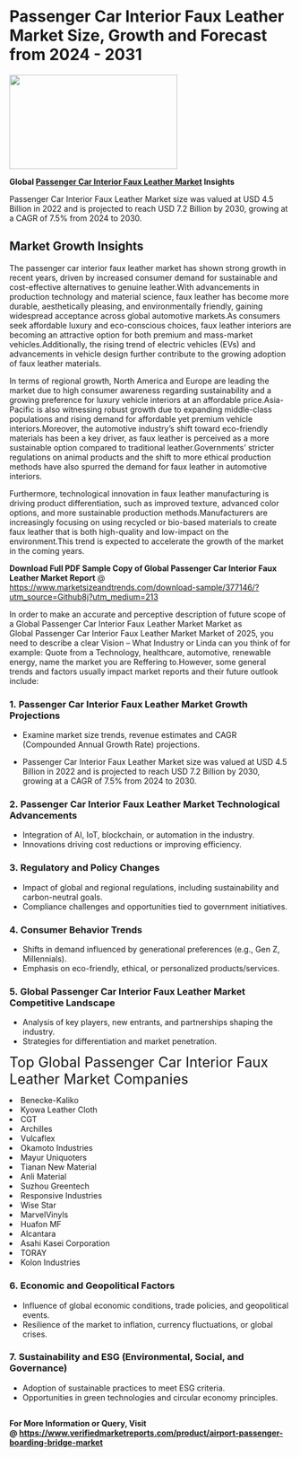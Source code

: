 <H1>Passenger Car Interior Faux Leather Market Size, Growth and Forecast from 2024 - 2031</H1><img class="aligncenter size-medium wp-image-584254" src="https://thirdeyenews.in/wp-content/uploads/2024/09/Global-Market-Research-300x168.jpeg" alt="" width="300" height="168" /><p><strong>Global&nbsp;<a href="https://www.marketsizeandtrends.com/download-sample/377146/?utm_source=Github8j?utm_medium=213">Passenger Car Interior Faux Leather Market</a> Insights</strong></p><p>Passenger Car Interior Faux Leather Market size was valued at USD 4.5 Billion in 2022 and is projected to reach USD 7.2 Billion by 2030, growing at a CAGR of 7.5% from 2024 to 2030.</p><p><h2>Market Growth Insights</h2> <p>The passenger car interior faux leather market has shown strong growth in recent years, driven by increased consumer demand for sustainable and cost-effective alternatives to genuine leather.With advancements in production technology and material science, faux leather has become more durable, aesthetically pleasing, and environmentally friendly, gaining widespread acceptance across global automotive markets.As consumers seek affordable luxury and eco-conscious choices, faux leather interiors are becoming an attractive option for both premium and mass-market vehicles.Additionally, the rising trend of electric vehicles (EVs) and advancements in vehicle design further contribute to the growing adoption of faux leather materials.</p> <p>In terms of regional growth, North America and Europe are leading the market due to high consumer awareness regarding sustainability and a growing preference for luxury vehicle interiors at an affordable price.Asia-Pacific is also witnessing robust growth due to expanding middle-class populations and rising demand for affordable yet premium vehicle interiors.Moreover, the automotive industry’s shift toward eco-friendly materials has been a key driver, as faux leather is perceived as a more sustainable option compared to traditional leather.Governments’ stricter regulations on animal products and the shift to more ethical production methods have also spurred the demand for faux leather in automotive interiors.</p> <p>Furthermore, technological innovation in faux leather manufacturing is driving product differentiation, such as improved texture, advanced color options, and more sustainable production methods.Manufacturers are increasingly focusing on using recycled or bio-based materials to create faux leather that is both high-quality and low-impact on the environment.This trend is expected to accelerate the growth of the market in the coming years.</p> <p><span class=""><strong>Download Full PDF Sample Copy of Global Passenger Car Interior Faux Leather Market Report</strong> @ <a href="https://www.marketsizeandtrends.com/download-sample/377146/?utm_source=Github8j?utm_medium=213" target="_blank">https://www.marketsizeandtrends.com/download-sample/377146/?utm_source=Github8j?utm_medium=213</a></span></p><p>In order to make an accurate and perceptive description of future scope of a Global&nbsp;Passenger Car Interior Faux Leather Market Market as Global&nbsp;Passenger Car Interior Faux Leather Market Market of 2025, you need to describe a clear Vision &ndash; What Industry or Linda can you think of for example: Quote from a Technology, healthcare, automotive, renewable energy, name the market you are Reffering to.However, some general trends and factors usually impact market reports and their future outlook include:</p><h3>1.&nbsp;<strong>Passenger Car Interior Faux Leather Market Growth Projections</strong></h3><ul><li>Examine market size trends, revenue estimates and CAGR (Compounded Annual Growth Rate) projections.</li><li><p>Passenger Car Interior Faux Leather Market size was valued at USD 4.5 Billion in 2022 and is projected to reach USD 7.2 Billion by 2030, growing at a CAGR of 7.5% from 2024 to 2030.</p></li></ul><h3>2.&nbsp;<strong>Passenger Car Interior Faux Leather Market Technological Advancements</strong></h3><ul><li>Integration of AI, IoT, blockchain, or automation in the industry.</li><li>Innovations driving cost reductions or improving efficiency.</li></ul><h3>3.&nbsp;<strong>Regulatory and Policy Changes</strong></h3><ul><li>Impact of global and regional regulations, including sustainability and carbon-neutral goals.</li><li>Compliance challenges and opportunities tied to government initiatives.</li></ul><h3>4.&nbsp;<strong>Consumer Behavior Trends</strong></h3><ul><li>Shifts in demand influenced by generational preferences (e.g., Gen Z, Millennials).</li><li>Emphasis on eco-friendly, ethical, or personalized products/services.</li></ul><h3>5.&nbsp;<strong>Global Passenger Car Interior Faux Leather Market Competitive Landscape</strong></h3><ul><li>Analysis of key players, new entrants, and partnerships shaping the industry.</li><li>Strategies for differentiation and market penetration.</li></ul><p data-pm-slice="1 1 []"><span style="color: inherit; font-family: inherit; font-size: 25px;">Top Global Passenger Car Interior Faux Leather Market Companies</span></p><div class="" data-test-id=""><p><li>Benecke-Kaliko</li><li> Kyowa Leather Cloth</li><li> CGT</li><li> Archilles</li><li> Vulcaflex</li><li> Okamoto Industries</li><li> Mayur Uniquoters</li><li> Tianan New Material</li><li> Anli Material</li><li> Suzhou Greentech</li><li> Responsive Industries</li><li> Wise Star</li><li> MarvelVinyls</li><li> Huafon MF</li><li> Alcantara</li><li> Asahi Kasei Corporation</li><li> TORAY</li><li> Kolon Industries</li></p></div><h3>6.&nbsp;<strong>Economic and Geopolitical Factors</strong></h3><ul><li>Influence of global economic conditions, trade policies, and geopolitical events.</li><li>Resilience of the market to inflation, currency fluctuations, or global crises.</li></ul><h3>7.&nbsp;<strong>Sustainability and ESG (Environmental, Social, and Governance)</strong></h3><ul><li>Adoption of sustainable practices to meet ESG criteria.</li><li>Opportunities in green technologies and circular economy principles.</li></ul><h2><strong style="font-size: 14px;">For More Information or Query, Visit @&nbsp;</strong><a style="background-color: #ffffff; font-size: 14px;" href="https://www.marketsizeandtrends.com/report/passenger-car-interior-faux-leather-market/" target="_blank">https://www.verifiedmarketreports.com/product/airport-passenger-boarding-bridge-market</a></h2>